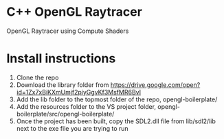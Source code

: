 # C++ OpenGL Raytracer
OpenGL Raytracer using Compute Shaders  
  
# Install instructions  
1. Clone the repo  
2. Download the library folder from https://drive.google.com/open?id=1Zx7xBiKXmUmjf2piyGgvKf3MsfMR6BvI
3. Add the lib folder to the topmost folder of the repo, opengl-boilerplate/  
4. Add the resources folder to the VS project folder, opengl-boilerplate/src/opengl-boilerplate/  
4. Once the project has been built, copy the SDL2.dll file from lib/sdl2/lib next to the exe file you are trying to run  
